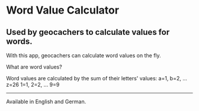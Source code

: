 Word Value Calculator
=====================

Used by geocachers to calculate values for words.
-------------------------------------------------

With this app, geocachers can calculate word values on the fly.

What are word values?

Word values are calculated by the sum of their letters' values:
a=1, b=2, ... z=26
1=1, 2=2, ... 9=9

***

Available in English and German.